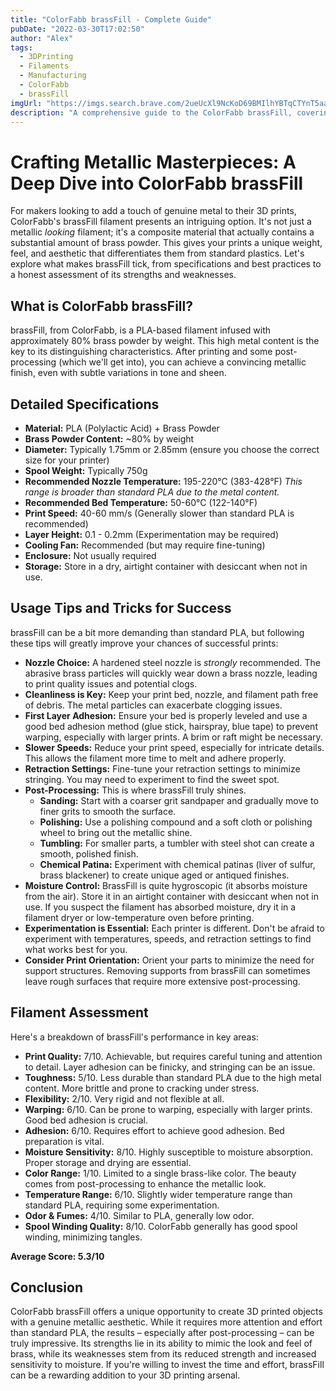 ```yaml
---
title: "ColorFabb brassFill - Complete Guide"
pubDate: "2022-03-30T17:02:50"
author: "Alex"
tags:
  - 3DPrinting
  - Filaments
  - Manufacturing
  - ColorFabb
  - brassFill
imgUrl: "https://imgs.search.brave.com/2ueUcXl9NcKoD69BMIlhYBTqCTYnT5aaa4M4S5W0QiA/rs:fit:860:0:0:0/g:ce/aHR0cHM6Ly9jZG4x/MS5iaWdjb21tZXJj/ZS5jb20vcy00Nm93/OGQ4c2IwL2ltYWdl/cy9zdGVuY2lsLzUw/MHg2NTkvcHJvZHVj/dHMvMTYyOS81Nzg2/L2JyYXNzZmlsbC0w/MDNfMTFfXzYxNTUz/LjE1MjMwMjI5MTUu/anBnP2M9Mg"
description: "A comprehensive guide to the ColorFabb brassFill, covering specifications, usage tips, and comparisons with similar products."
---
```


# Crafting Metallic Masterpieces: A Deep Dive into ColorFabb brassFill

For makers looking to add a touch of genuine metal to their 3D prints, ColorFabb's brassFill filament presents an intriguing option. It's not just a metallic *looking* filament; it's a composite material that actually contains a substantial amount of brass powder. This gives your prints a unique weight, feel, and aesthetic that differentiates them from standard plastics. Let's explore what makes brassFill tick, from specifications and best practices to a honest assessment of its strengths and weaknesses.

## What is ColorFabb brassFill?

brassFill, from ColorFabb, is a PLA-based filament infused with approximately 80% brass powder by weight. This high metal content is the key to its distinguishing characteristics. After printing and some post-processing (which we'll get into), you can achieve a convincing metallic finish, even with subtle variations in tone and sheen.

## Detailed Specifications

*   **Material:** PLA (Polylactic Acid) + Brass Powder
*   **Brass Powder Content:** ~80% by weight
*   **Diameter:** Typically 1.75mm or 2.85mm (ensure you choose the correct size for your printer)
*   **Spool Weight:** Typically 750g
*   **Recommended Nozzle Temperature:** 195-220°C (383-428°F) *This range is broader than standard PLA due to the metal content.*
*   **Recommended Bed Temperature:** 50-60°C (122-140°F)
*   **Print Speed:** 40-60 mm/s (Generally slower than standard PLA is recommended)
*   **Layer Height:** 0.1 - 0.2mm (Experimentation may be required)
*   **Cooling Fan:** Recommended (but may require fine-tuning)
*   **Enclosure:** Not usually required
*   **Storage:** Store in a dry, airtight container with desiccant when not in use.

## Usage Tips and Tricks for Success

brassFill can be a bit more demanding than standard PLA, but following these tips will greatly improve your chances of successful prints:

*   **Nozzle Choice:** A hardened steel nozzle is *strongly* recommended. The abrasive brass particles will quickly wear down a brass nozzle, leading to print quality issues and potential clogs.
*   **Cleanliness is Key:** Keep your print bed, nozzle, and filament path free of debris. The metal particles can exacerbate clogging issues.
*   **First Layer Adhesion:**  Ensure your bed is properly leveled and use a good bed adhesion method (glue stick, hairspray, blue tape) to prevent warping, especially with larger prints. A brim or raft might be necessary.
*   **Slower Speeds:** Reduce your print speed, especially for intricate details. This allows the filament more time to melt and adhere properly.
*   **Retraction Settings:** Fine-tune your retraction settings to minimize stringing. You may need to experiment to find the sweet spot.
*   **Post-Processing:**  This is where brassFill truly shines.
    *   **Sanding:** Start with a coarser grit sandpaper and gradually move to finer grits to smooth the surface.
    *   **Polishing:** Use a polishing compound and a soft cloth or polishing wheel to bring out the metallic shine.
    *   **Tumbling:** For smaller parts, a tumbler with steel shot can create a smooth, polished finish.
    *   **Chemical Patina:** Experiment with chemical patinas (liver of sulfur, brass blackener) to create unique aged or antiqued finishes.
*   **Moisture Control:** BrassFill is quite hygroscopic (it absorbs moisture from the air).  Store it in an airtight container with desiccant when not in use.  If you suspect the filament has absorbed moisture, dry it in a filament dryer or low-temperature oven before printing.
*   **Experimentation is Essential:** Each printer is different. Don't be afraid to experiment with temperatures, speeds, and retraction settings to find what works best for you.
*   **Consider Print Orientation:** Orient your parts to minimize the need for support structures. Removing supports from brassFill can sometimes leave rough surfaces that require more extensive post-processing.

## Filament Assessment

Here's a breakdown of brassFill's performance in key areas:

*   **Print Quality:** 7/10. Achievable, but requires careful tuning and attention to detail. Layer adhesion can be finicky, and stringing can be an issue.
*   **Toughness:** 5/10. Less durable than standard PLA due to the high metal content. More brittle and prone to cracking under stress.
*   **Flexibility:** 2/10. Very rigid and not flexible at all.
*   **Warping:** 6/10. Can be prone to warping, especially with larger prints. Good bed adhesion is crucial.
*   **Adhesion:** 6/10. Requires effort to achieve good adhesion. Bed preparation is vital.
*   **Moisture Sensitivity:** 8/10. Highly susceptible to moisture absorption. Proper storage and drying are essential.
*   **Color Range:** 1/10. Limited to a single brass-like color. The beauty comes from post-processing to enhance the metallic look.
*   **Temperature Range:** 6/10. Slightly wider temperature range than standard PLA, requiring some experimentation.
*   **Odor & Fumes:** 4/10. Similar to PLA, generally low odor.
*   **Spool Winding Quality:** 8/10. ColorFabb generally has good spool winding, minimizing tangles.

**Average Score: 5.3/10**

## Conclusion

ColorFabb brassFill offers a unique opportunity to create 3D printed objects with a genuine metallic aesthetic. While it requires more attention and effort than standard PLA, the results – especially after post-processing – can be truly impressive. Its strengths lie in its ability to mimic the look and feel of brass, while its weaknesses stem from its reduced strength and increased sensitivity to moisture. If you're willing to invest the time and effort, brassFill can be a rewarding addition to your 3D printing arsenal.
